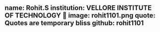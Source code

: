 
name: Rohit.S 
institution: VELLORE INSTITUTE OF TECHNOLOGY 🚩 
image: rohit1101.png 
quote: Quotes are temporary bliss 
github: rohit1101
---
